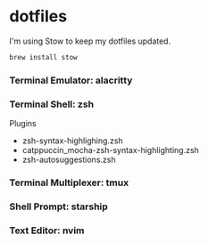 # dotfiles

I'm using Stow to keep my dotfiles updated.

```zsh
brew install stow
```

### Terminal Emulator: alacritty

### Terminal Shell: zsh

Plugins
- zsh-syntax-highlighing.zsh
- catppuccin_mocha-zsh-syntax-highlighting.zsh
- zsh-autosuggestions.zsh

### Terminal Multiplexer: tmux

### Shell Prompt: starship

### Text Editor: nvim
